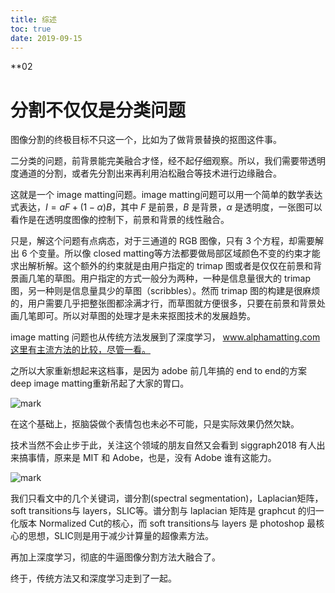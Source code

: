 ```yaml
---
title: 综述
toc: true
date: 2019-09-15
---
```

**02







# 分割不仅仅是分类问题



图像分割的终极目标不只这一个，比如为了做背景替换的抠图这件事。

二分类的问题，前背景能完美融合才怪，经不起仔细观察。所以，我们需要带透明度通道的分割，或者先分割出来再利用泊松融合等技术进行边缘融合。

这就是一个 image matting问题。image matting问题可以用一个简单的数学表达式表达，$I = aF + (1-\alpha)B$，其中 $F$ 是前景，$B$ 是背景，$\alpha$ 是透明度，一张图可以看作是在透明度图像的控制下，前景和背景的线性融合。

只是，解这个问题有点病态，对于三通道的 RGB 图像，只有 3 个方程，却需要解出 6 个变量。所以像 closed matting等方法都要做局部区域颜色不变的约束才能求出解析解。这个额外的约束就是由用户指定的 trimap 图或者是仅仅在前景和背景画几笔的草图。用户指定的方式一般分为两种，一种是信息量很大的 trimap 图，另一种则是信息量具少的草图（scribbles）。然而 trimap 图的构建是很麻烦的，用户需要几乎把整张图都涂满才行，而草图就方便很多，只要在前景和背景处画几笔即可。所以对草图的处理才是未来抠图技术的发展趋势。


image matting 问题也从传统方法发展到了深度学习， www.alphamatting.com这里有主流方法的比较，尽管一看。

之所以大家重新想起来这档事，是因为 adobe 前几年搞的 end to end的方案 deep image matting重新吊起了大家的胃口。

![mark](http://images.iterate.site/blog/image/20190906/BqpVQTr6nNjY.png?imageslim)


在这个基础上，抠脑袋做个表情包也未必不可能，只是实际效果仍然欠缺。

技术当然不会止步于此，关注这个领域的朋友自然又会看到 siggraph2018 有人出来搞事情，原来是 MIT 和 Adobe，也是，没有 Adobe 谁有这能力。

![mark](http://images.iterate.site/blog/image/20190906/MsQFuFethSsD.png?imageslim)


我们只看文中的几个关键词，谱分割(spectral segmentation)，Laplacian矩阵，soft transitions与 layers，SLIC等。谱分割与 laplacian 矩阵是 graphcut 的归一化版本 Normalized Cut的核心，而 soft transitions与 layers 是 photoshop 最核心的思想，SLIC则是用于减少计算量的超像素方法。

再加上深度学习，彻底的牛逼图像分割方法大融合了。

终于，传统方法又和深度学习走到了一起。
